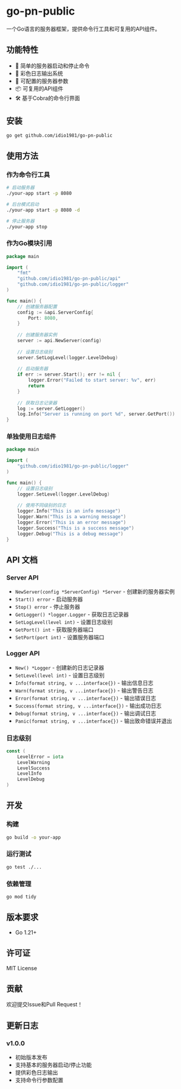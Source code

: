 # go-pn-public

一个Go语言的服务器框架，提供命令行工具和可复用的API组件。

## 功能特性

- 🚀 简单的服务器启动和停止命令
- 📝 彩色日志输出系统
- 🔧 可配置的服务器参数
- 📦 可复用的API组件
- 🛠️ 基于Cobra的命令行界面

## 安装

```bash
go get github.com/idio1981/go-pn-public
```

## 使用方法

### 作为命令行工具

```bash
# 启动服务器
./your-app start -p 8080

# 后台模式启动
./your-app start -p 8080 -d

# 停止服务器
./your-app stop
```

### 作为Go模块引用

```go
package main

import (
    "fmt"
    "github.com/idio1981/go-pn-public/api"
    "github.com/idio1981/go-pn-public/logger"
)

func main() {
    // 创建服务器配置
    config := &api.ServerConfig{
        Port: 8080,
    }
    
    // 创建服务器实例
    server := api.NewServer(config)
    
    // 设置日志级别
    server.SetLogLevel(logger.LevelDebug)
    
    // 启动服务器
    if err := server.Start(); err != nil {
        logger.Error("Failed to start server: %v", err)
        return
    }
    
    // 获取日志记录器
    log := server.GetLogger()
    log.Info("Server is running on port %d", server.GetPort())
}
```

### 单独使用日志组件

```go
package main

import (
    "github.com/idio1981/go-pn-public/logger"
)

func main() {
    // 设置日志级别
    logger.SetLevel(logger.LevelDebug)
    
    // 使用不同级别的日志
    logger.Info("This is an info message")
    logger.Warn("This is a warning message")
    logger.Error("This is an error message")
    logger.Success("This is a success message")
    logger.Debug("This is a debug message")
}
```

## API 文档

### Server API

- `NewServer(config *ServerConfig) *Server` - 创建新的服务器实例
- `Start() error` - 启动服务器
- `Stop() error` - 停止服务器
- `GetLogger() *logger.Logger` - 获取日志记录器
- `SetLogLevel(level int)` - 设置日志级别
- `GetPort() int` - 获取服务器端口
- `SetPort(port int)` - 设置服务器端口

### Logger API

- `New() *Logger` - 创建新的日志记录器
- `SetLevel(level int)` - 设置日志级别
- `Info(format string, v ...interface{})` - 输出信息日志
- `Warn(format string, v ...interface{})` - 输出警告日志
- `Error(format string, v ...interface{})` - 输出错误日志
- `Success(format string, v ...interface{})` - 输出成功日志
- `Debug(format string, v ...interface{})` - 输出调试日志
- `Panic(format string, v ...interface{})` - 输出致命错误并退出

### 日志级别

```go
const (
    LevelError = iota
    LevelWarning
    LevelSuccess
    LevelInfo
    LevelDebug
)
```

## 开发

### 构建

```bash
go build -o your-app
```

### 运行测试

```bash
go test ./...
```

### 依赖管理

```bash
go mod tidy
```

## 版本要求

- Go 1.21+

## 许可证

MIT License

## 贡献

欢迎提交Issue和Pull Request！

## 更新日志

### v1.0.0
- 初始版本发布
- 支持基本的服务器启动/停止功能
- 提供彩色日志输出
- 支持命令行参数配置